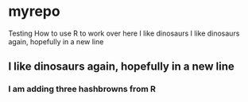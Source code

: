 # myrepo
Testing How to use R to work over here
I like dinosaurs
I like dinosaurs again, hopefully in a new line
## I like dinosaurs again, hopefully in a new line
### I am adding three hashbrowns from R
